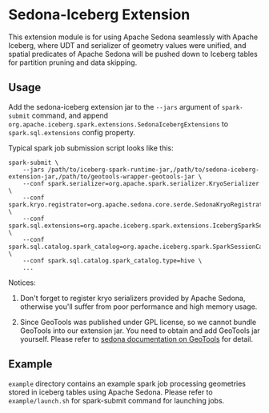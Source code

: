 # Sedona-Iceberg Extension

This extension module is for using Apache Sedona seamlessly with Apache Iceberg,
where UDT and serializer of geometry values were unified, and spatial
predicates of Apache Sedona will be pushed down to Iceberg tables for partition
pruning and data skipping.

## Usage

Add the sedona-iceberg extension jar to the `--jars` argument of `spark-submit`
command, and append
`org.apache.iceberg.spark.extensions.SedonaIcebergExtensions` to
`spark.sql.extensions` config property.

Typical spark job submission script looks like this:

```
spark-submit \
    --jars /path/to/iceberg-spark-runtime-jar,/path/to/sedona-iceberg-extension-jar,/path/to/geotools-wrapper-geotools-jar \
    --conf spark.serializer=org.apache.spark.serializer.KryoSerializer \
    --conf spark.kryo.registrator=org.apache.sedona.core.serde.SedonaKryoRegistrator \
    --conf spark.sql.extensions=org.apache.iceberg.spark.extensions.IcebergSparkSessionExtensions,org.apache.iceberg.spark.extensions.SedonaIcebergExtensions \
    --conf spark.sql.catalog.spark_catalog=org.apache.iceberg.spark.SparkSessionCatalog \
    --conf spark.sql.catalog.spark_catalog.type=hive \
    ...

```

Notices:

1. Don't forget to register kryo serializers provided by Apache Sedona,
   otherwise you'll suffer from poor performance and high memory usage.

2. Since GeoTools was published under GPL license, so we cannot bundle GeoTools
   into our extension jar. You need to obtain and add GeoTools jar
   yourself. Please refer to [sedona documentation on
   GeoTools](https://sedona.apache.org/latest-snapshot/setup/maven-coordinates/#geotools-240)
   for detail.

## Example

`example` directory contains an example spark job processing geometries stored
in iceberg tables using Apache Sedona. Please refer to `example/launch.sh` for
spark-submit command for launching jobs.

